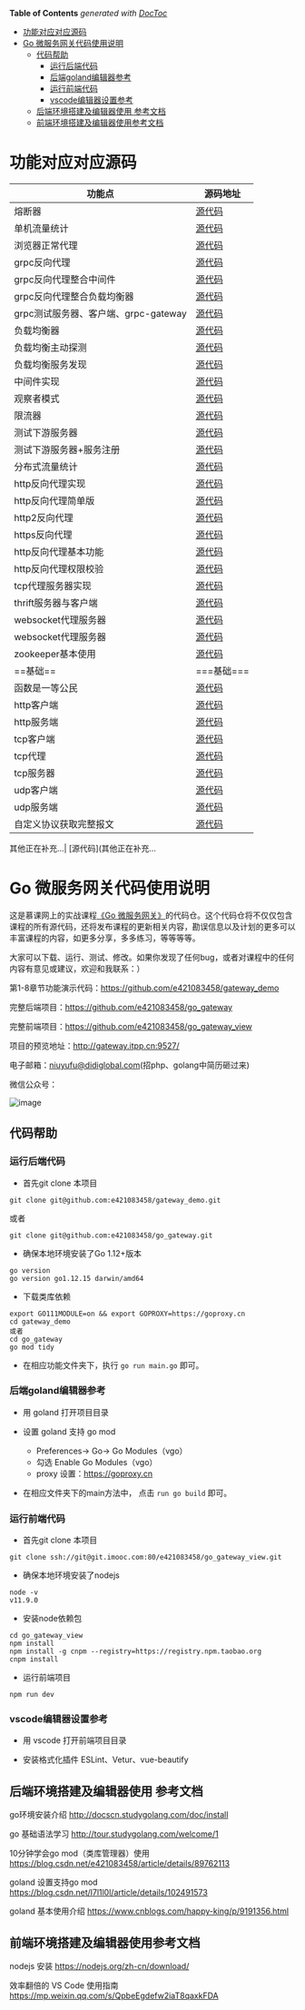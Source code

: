 <!-- START doctoc generated TOC please keep comment here to allow auto update -->
<!-- DON'T EDIT THIS SECTION, INSTEAD RE-RUN doctoc TO UPDATE -->
**Table of Contents**  *generated with [DocToc](https://github.com/thlorenz/doctoc)*

- [功能对应对应源码](#%E5%8A%9F%E8%83%BD%E5%AF%B9%E5%BA%94%E5%AF%B9%E5%BA%94%E6%BA%90%E7%A0%81)
- [Go 微服务网关代码使用说明](#go-%E5%BE%AE%E6%9C%8D%E5%8A%A1%E7%BD%91%E5%85%B3%E4%BB%A3%E7%A0%81%E4%BD%BF%E7%94%A8%E8%AF%B4%E6%98%8E)
  - [代码帮助](#%E4%BB%A3%E7%A0%81%E5%B8%AE%E5%8A%A9)
    - [运行后端代码](#%E8%BF%90%E8%A1%8C%E5%90%8E%E7%AB%AF%E4%BB%A3%E7%A0%81)
    - [后端goland编辑器参考](#%E5%90%8E%E7%AB%AFgoland%E7%BC%96%E8%BE%91%E5%99%A8%E5%8F%82%E8%80%83)
    - [运行前端代码](#%E8%BF%90%E8%A1%8C%E5%89%8D%E7%AB%AF%E4%BB%A3%E7%A0%81)
    - [vscode编辑器设置参考](#vscode%E7%BC%96%E8%BE%91%E5%99%A8%E8%AE%BE%E7%BD%AE%E5%8F%82%E8%80%83)
  - [后端环境搭建及编辑器使用 参考文档](#%E5%90%8E%E7%AB%AF%E7%8E%AF%E5%A2%83%E6%90%AD%E5%BB%BA%E5%8F%8A%E7%BC%96%E8%BE%91%E5%99%A8%E4%BD%BF%E7%94%A8-%E5%8F%82%E8%80%83%E6%96%87%E6%A1%A3)
  - [前端环境搭建及编辑器使用参考文档](#%E5%89%8D%E7%AB%AF%E7%8E%AF%E5%A2%83%E6%90%AD%E5%BB%BA%E5%8F%8A%E7%BC%96%E8%BE%91%E5%99%A8%E4%BD%BF%E7%94%A8%E5%8F%82%E8%80%83%E6%96%87%E6%A1%A3)

<!-- END doctoc generated TOC please keep comment here to allow auto update -->

# 功能对应对应源码

功能点| 源码地址
---|---
熔断器| [源代码](https://github.com/e421083458/gateway_demo/tree/master/demo/proxy/circuit_breaker)
单机流量统计| [源代码](https://github.com/e421083458/gateway_demo/tree/master/demo/proxy/flow_count)
浏览器正常代理| [源代码](https://github.com/e421083458/gateway_demo/tree/master/demo/proxy/forward_proxy)
grpc反向代理| [源代码](https://github.com/e421083458/gateway_demo/tree/master/demo/proxy/grpc_reverse_proxy)
grpc反向代理整合中间件| [源代码](https://github.com/e421083458/gateway_demo/tree/master/demo/proxy/grpc_reverse_proxy_advance)
grpc反向代理整合负载均衡器| [源代码](https://github.com/e421083458/gateway_demo/tree/master/demo/proxy/grpc_reverse_proxy_lb)
grpc测试服务器、客户端、grpc-gateway| [源代码](https://github.com/e421083458/gateway_demo/tree/master/demo/proxy/grpc_server_client)
负载均衡器| [源代码](https://github.com/e421083458/gateway_demo/tree/master/demo/proxy/load_balance)
负载均衡主动探测| [源代码](https://github.com/e421083458/gateway_demo/tree/master/demo/proxy/load_balance_client_discovery)
负载均衡服务发现| [源代码](https://github.com/e421083458/gateway_demo/tree/master/demo/proxy/load_balance_server_discovery)
中间件实现| [源代码](https://github.com/e421083458/gateway_demo/tree/master/demo/proxy/middleware)
观察者模式| [源代码](https://github.com/e421083458/gateway_demo/tree/master/demo/proxy/observer)
限流器| [源代码](https://github.com/e421083458/gateway_demo/tree/master/demo/proxy/rate_limiter)
测试下游服务器| [源代码](https://github.com/e421083458/gateway_demo/tree/master/demo/proxy/real_server)
测试下游服务器+服务注册| [源代码](https://github.com/e421083458/gateway_demo/tree/master/demo/proxy/real_server_register)
分布式流量统计| [源代码](https://github.com/e421083458/gateway_demo/tree/master/demo/proxy/redis_flow_count)
http反向代理实现| [源代码](https://github.com/e421083458/gateway_demo/tree/master/demo/proxy/reverse_proxy)
http反向代理简单版| [源代码](https://github.com/e421083458/gateway_demo/tree/master/demo/proxy/reverse_proxy_simple)
http2反向代理| [源代码](https://github.com/e421083458/gateway_demo/tree/master/demo/proxy/reverse_proxy_http2)
https反向代理| [源代码](https://github.com/e421083458/gateway_demo/tree/master/demo/proxy/reverse_proxy_https)
http反向代理基本功能| [源代码](https://github.com/e421083458/gateway_demo/tree/master/demo/proxy/reverse_proxy_base)
http反向代理权限校验| [源代码](https://github.com/e421083458/gateway_demo/tree/master/demo/proxy/security_check)
tcp代理服务器实现| [源代码](https://github.com/e421083458/gateway_demo/tree/master/demo/proxy/tcp_proxy)
thrift服务器与客户端| [源代码](https://github.com/e421083458/gateway_demo/tree/master/demo/proxy/thrift_server_client)
websocket代理服务器| [源代码](https://github.com/e421083458/gateway_demo/tree/master/demo/proxy/websocket)
websocket代理服务器| [源代码](https://github.com/e421083458/gateway_demo/tree/master/demo/proxy/websocket)
zookeeper基本使用| [源代码](https://github.com/e421083458/gateway_demo/tree/master/demo/proxy/zookeeper)
==基础==| ===基础===
函数是一等公民| [源代码](https://github.com/e421083458/gateway_demo/tree/master/demo/base/functional)
http客户端| [源代码](https://github.com/e421083458/gateway_demo/tree/master/demo/base/http_client)
http服务端| [源代码](https://github.com/e421083458/gateway_demo/tree/master/demo/base/http_server)
tcp客户端| [源代码](https://github.com/e421083458/gateway_demo/tree/master/demo/base/tcp_client)
tcp代理| [源代码](https://github.com/e421083458/gateway_demo/tree/master/demo/base/tcp_proxy)
tcp服务器| [源代码](https://github.com/e421083458/gateway_demo/tree/master/demo/base/tcp_server)
udp客户端| [源代码](https://github.com/e421083458/gateway_demo/tree/master/demo/base/udp_client)
udp服务端| [源代码](https://github.com/e421083458/gateway_demo/tree/master/demo/base/udp_server)
自定义协议获取完整报文| [源代码](https://github.com/e421083458/gateway_demo/tree/master/demo/base/unpack)

其他正在补充...| [源代码](其他正在补充...


# Go 微服务网关代码使用说明

这是慕课网上的实战课程[《Go 微服务网关》](https://coding.imooc.com/class/436.html)的代码仓。这个代码仓将不仅仅包含课程的所有源代码，还将发布课程的更新相关内容，勘误信息以及计划的更多可以丰富课程的内容，如更多分享，多多练习，等等等等。

大家可以下载、运行、测试、修改。如果你发现了任何bug，或者对课程中的任何内容有意见或建议，欢迎和我联系：）

第1-8章节功能演示代码：https://github.com/e421083458/gateway_demo

完整后端项目：https://github.com/e421083458/go_gateway

完整前端项目：https://github.com/e421083458/go_gateway_view

项目的预览地址：http://gateway.itpp.cn:9527/

电子邮箱：niuyufu@didiglobal.com(招php、golang中简历砸过来)

微信公众号：

![image](http://chuantu.xyz/t6/731/1587960911x3030586988.jpg)

## 代码帮助

### 运行后端代码

- 首先git clone 本项目

`git clone git@github.com:e421083458/gateway_demo.git`

或者 

`git clone git@github.com:e421083458/go_gateway.git`


- 确保本地环境安装了Go 1.12+版本

```
go version
go version go1.12.15 darwin/amd64
```

- 下载类库依赖

```
export GO111MODULE=on && export GOPROXY=https://goproxy.cn
cd gateway_demo
或者
cd go_gateway
go mod tidy
```

- 在相应功能文件夹下，执行 `go run main.go` 即可。

### 后端goland编辑器参考

- 用 goland 打开项目目录

- 设置 goland 支持 go mod
    - Preferences-> Go-> Go Modules（vgo）
    - 勾选 Enable Go Modules（vgo）
    - proxy 设置：https://goproxy.cn

- 在相应文件夹下的main方法中， 点击 `run go build` 即可。

### 运行前端代码

- 首先git clone 本项目

`git clone ssh://git@git.imooc.com:80/e421083458/go_gateway_view.git`

- 确保本地环境安装了nodejs

```
node -v
v11.9.0
```

- 安装node依赖包

```
cd go_gateway_view
npm install
npm install -g cnpm --registry=https://registry.npm.taobao.org
cnpm install
```

- 运行前端项目

```
npm run dev
```

### vscode编辑器设置参考

- 用 vscode 打开前端项目目录

- 安装格式化插件 ESLint、Vetur、vue-beautify

## 后端环境搭建及编辑器使用 参考文档

go环境安装介绍
http://docscn.studygolang.com/doc/install

go 基础语法学习
http://tour.studygolang.com/welcome/1

10分钟学会go mod（类库管理器）使用
https://blog.csdn.net/e421083458/article/details/89762113

goland 设置支持go mod
https://blog.csdn.net/l7l1l0l/article/details/102491573

goland 基本使用介绍
https://www.cnblogs.com/happy-king/p/9191356.html


## 前端环境搭建及编辑器使用参考文档

nodejs 安装 https://nodejs.org/zh-cn/download/

效率翻倍的 VS Code 使用指南 https://mp.weixin.qq.com/s/QpbeEgdefw2iaT8qaxkFDA